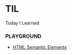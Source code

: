 # TIL

Today I Learned

### PLAYGROUND

<ul>
  <li>
    <a href="https://github.com/wonjin-dev/TIL/tree/master/@playground/semantic-html">
      HTML Semantic Elements
    </a>
  </li>
</ul>
